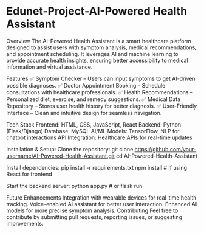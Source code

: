 # Edunet-Project-AI-Powered Health Assistant

Overview
The AI-Powered Health Assistant is a smart healthcare platform designed to assist users with symptom analysis, medical recommendations, and appointment scheduling. It leverages AI and machine learning to provide accurate health insights, ensuring better accessibility to medical information and virtual assistance.

Features
✅ Symptom Checker – Users can input symptoms to get AI-driven possible diagnoses.
✅ Doctor Appointment Booking – Schedule consultations with healthcare professionals.
✅ Health Recommendations – Personalized diet, exercise, and remedy suggestions.
✅ Medical Data Repository – Stores user health history for better diagnosis.
✅ User-Friendly Interface – Clean and intuitive design for seamless navigation.

Tech Stack
Frontend: HTML, CSS, JavaScript, React
Backend: Python (Flask/Django)
Database: MySQL
AI/ML Models: TensorFlow, NLP for chatbot interactions
API Integration: Healthcare APIs for real-time updates


Installation & Setup:
Clone the repository:
git clone https://github.com/your-username/AI-Powered-Health-Assistant.git
cd AI-Powered-Health-Assistant

Install dependencies:
pip install -r requirements.txt
npm install  # If using React for frontend

Start the backend server:
python app.py  # or flask run


Future Enhancements
Integration with wearable devices for real-time health tracking.
Voice-enabled AI assistant for better user interaction.
Enhanced AI models for more precise symptom analysis.
Contributing
Feel free to contribute by submitting pull requests, reporting issues, or suggesting improvements.
